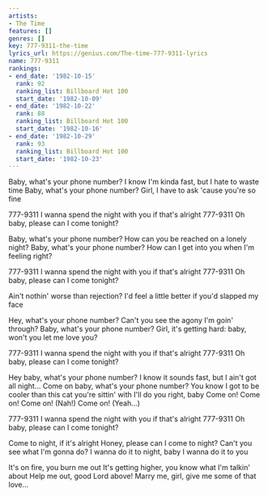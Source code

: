 ```yaml
---
artists:
- The Time
features: []
genres: []
key: 777-9311-the-time
lyrics_url: https://genius.com/The-time-777-9311-lyrics
name: 777-9311
rankings:
- end_date: '1982-10-15'
  rank: 92
  ranking_list: Billboard Hot 100
  start_date: '1982-10-09'
- end_date: '1982-10-22'
  rank: 88
  ranking_list: Billboard Hot 100
  start_date: '1982-10-16'
- end_date: '1982-10-29'
  rank: 93
  ranking_list: Billboard Hot 100
  start_date: '1982-10-23'
---
```

Baby, what's your phone number?
I know I'm kinda fast, but I hate to waste time
Baby, what's your phone number?
Girl, I have to ask 'cause you're so fine


777-9311
I wanna spend the night with you if that's alright
777-9311
Oh baby, please can I come tonight?


Baby, what's your phone number?
How can you be reached on a lonely night?
Baby, what's your phone number?
How can I get into you when I'm feeling right?


777-9311
I wanna spend the night with you if that's alright
777-9311
Oh baby, please can I come tonight?


Ain't nothin' worse than rejection?
I'd feel a little better if you'd slapped my face


Hey, what's your phone number?
Can't you see the agony I'm goin' through?
Baby, what's your phone number?
Girl, it's getting hard: baby, won't you let me love you?


777-9311
I wanna spend the night with you if that's alright
777-9311
Oh baby, please can I come tonight?


Hey baby, what's your phone number?
I know it sounds fast, but I ain't got all night...
Come on baby, what's your phone number?
You know I got to be cooler than this cat you're sittin' with
I'll do you right, baby
Come on!
Come on!
Come on! (Nah!)
Come on! (Yeah...)


777-9311
I wanna spend the night with you if that's alright
777-9311
Oh baby, please can I come tonight?


Come to night, if it's alright
Honey, please can I come to night?
Can't you see what I'm gonna do?
I wanna do it to night, baby
I wanna do it to you

It's on fire, you burn me out
It's getting higher, you know what I'm talkin' about
Help me out, good Lord above!
Marry me, girl, give me some of that love...
